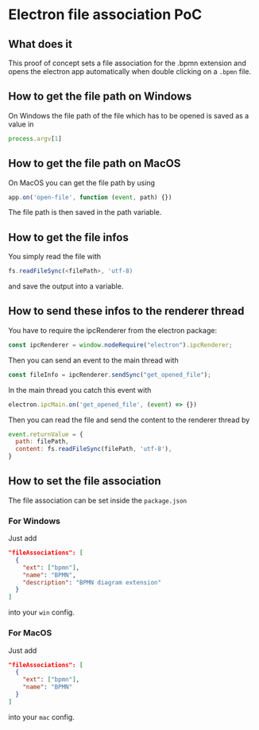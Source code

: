 # Electron file association PoC

## What does it

This proof of concept sets a file association for the .bpmn extension
and opens the electron app automatically when double clicking on a ```.bpmn```
file.

## How to get the file path on Windows

On Windows the file path of the file which has to be opened is saved as a value
in 
```javascript
process.argv[1]
```

## How to get the file path on MacOS

On MacOS you can get the file path by using
```javascript
app.on('open-file', function (event, path) {})
```
The file path is then saved in the path variable.

## How to get the file infos

You simply read the file with
```javascript
fs.readFileSync(<filePath>, 'utf-8)
```
and save the output into a variable.

## How to send these infos to the renderer thread

You have to require the ipcRenderer from the electron package:
```javascript
const ipcRenderer = window.nodeRequire("electron").ipcRenderer;
```
Then you can send an event to the main thread with
```javascript
const fileInfo = ipcRenderer.sendSync("get_opened_file");
```

In the main thread you catch this event with
```javascript
electron.ipcMain.on('get_opened_file', (event) => {})
```
Then you can read the file and send the content to the renderer thread
by 
```javascript
event.returnValue = {
  path: filePath,
  content: fs.readFileSync(filePath, 'utf-8'),
}
```

## How to set the file association

The file association can be set inside the ```package.json```

### For Windows

Just add 
```json
"fileAssociations": [
  {
    "ext": ["bpmn"],
    "name": "BPMN",
    "description": "BPMN diagram extension"
  }
]
```
into your ```win``` config.

### For MacOS

Just add
```json
"fileAssociations": [
  {
    "ext": ["bpmn"],
    "name": "BPMN"
  }
]
```
into your ```mac``` config.